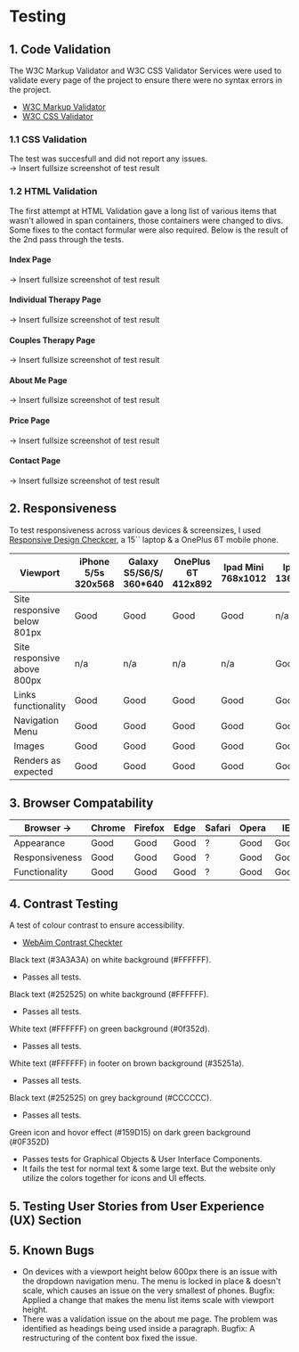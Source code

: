 # Testing

## 1. Code Validation
The W3C Markup Validator and W3C CSS Validator Services were used to validate every page of the project to ensure there were no syntax errors in the project.
-   [W3C Markup Validator](https://validator.w3.org/#validate_by_input)
-   [W3C CSS Validator](https://jigsaw.w3.org/css-validator/#validate_by_input)

### 1.1 CSS Validation
The test was succesfull and did not report any issues.<br>
-> Insert fullsize screenshot of test result

### 1.2 HTML Validation
The first attempt at HTML Validation gave a long list of various items that wasn't allowed in span containers, those containers were changed to divs. Some fixes to the contact formular were also required. Below is the result of the 2nd pass through the tests.
#### Index Page
-> Insert fullsize screenshot of test result

#### Individual Therapy Page
-> Insert fullsize screenshot of test result

#### Couples Therapy Page
-> Insert fullsize screenshot of test result

#### About Me Page
-> Insert fullsize screenshot of test result

#### Price Page
-> Insert fullsize screenshot of test result

#### Contact Page
 -> Insert fullsize screenshot of test result


## 2. Responsiveness
To test responsiveness across various devices & screensizes, I used [Responsive Design Checkcer](https://www.responsivedesignchecker.com/), a 15`` laptop & a OnePlus 6T mobile phone.

Viewport | iPhone 5/5s<br>320x568 | Galaxy S5/S6/S/<br>360*640 | OnePlus 6T<br>412x892 | Ipad Mini<br>768x1012 | Ipad Pro<br>1366x1024 | Desktop 1024px | Desktop 1440px
--- | --- | --- | --- | --- | --- | --- | --- |
Site responsive<br>below 801px  | Good | Good| Good | Good | n/a | n/a | n/a
Site responsive<br>above 800px | n/a | n/a | n/a | n/a | Good | Good | Good
Links functionality  | Good | Good | Good | Good | Good | Good | Good
Navigation Menu  | Good | Good | Good | Good | Good | Good | Good
Images | Good | Good | Good | Good | Good | Good | Good
Renders as expected | Good | Good | Good | Good | Good | Good | Good


## 3. Browser Compatability
Browser -> | Chrome | Firefox | Edge | Safari | Opera | IE
--- | --- | --- | --- | --- | --- | --- |
Appearance  | Good | Good | Good | ? | Good | Good
Responsiveness | Good | Good | Good | ? | Good | Good
Functionality | Good | Good | Good | ? | Good | Good

## 4. Contrast Testing
A test of colour contrast to ensure accessibility.
-   [WebAim Contrast Checkter](https://webaim.org/resources/contrastchecker/)

Black text (#3A3A3A) on white background (#FFFFFF).
- Passes all tests.

Black text (#252525) on white background (#FFFFFF).
- Passes all tests.

White text (#FFFFFF) on green background (#0f352d).
- Passes all tests.

White text (#FFFFFF) in footer on brown background (#35251a).
- Passes all tests.

Black text (#252525) on grey background (#CCCCCC).
- Passes all tests.

Green icon and hovor effect (#159D15) on dark green background (#0F352D)
- Passes tests for Graphical Objects & User Interface Components.
- It fails the test for normal text & some large text. But the website only utilize the colors together for icons and UI effects.

## 5. Testing User Stories from User Experience (UX) Section


## 5. Known Bugs
- On devices with a viewport height below 600px there is an issue with the dropdown navigation menu. The menu is locked in place & doesn't scale, which causes an issue on the very smallest of phones. Bugfix: Applied a change that makes the menu list items scale with viewport height.
- There was a validation issue on the about me page. The problem was identified as headings being used inside a paragraph. Bugfix: A restructuring of the content box fixed the issue.